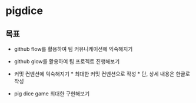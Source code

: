 # pigdice

## 목표

* github flow를 활용하여 팀 커뮤니케이션에 익숙해지기

* github glow를 활용하여 팀 프로젝트 진행해보기

* 커밋 컨벤션에 익숙해지기
        * 최대한 커밋 컨벤션으로 작성
        * 단, 상세 내용은 한글로 작성

* pig dice game 최대한 구현해보기
